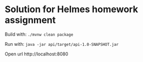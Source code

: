 # Solution for Helmes homework assignment

Build with: `./mvnw clean package`

Run with: `java -jar api/target/api-1.0-SNAPSHOT.jar`

Open url http://localhost:8080
